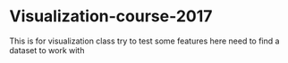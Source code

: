 # Visualization-course-2017
This is for visualization class
try to test some features here
need to find a dataset to work with
